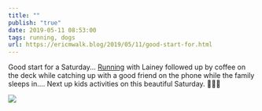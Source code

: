 ```yaml
---
title: ""
publish: "true"
date: 2019-05-11 08:53:00
tags: running, dogs
url: https://ericmwalk.blog/2019/05/11/good-start-for.html
---
```


Good start for a Saturday... [Running](https://www.strava.com/activities/2362222872) with Lainey followed up by coffee on the deck while catching up with a good friend on the phone while the family sleeps in.... Next up kids activities on this beautiful Saturday. 🏃‍♂️🐶

![](https://ericmwalk.blog/uploads/2022/914ce2e672.jpg)